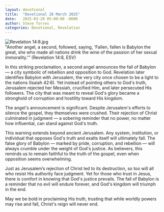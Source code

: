 ```yaml
---
layout: devotional
title:  "Devotional 28 March 2025"
date:   2025-03-28 05:00:00 -0600
author: Steve Torres
categories: Devotional, Revelation
---
```

<img src="https://sitemedia.esteeb.com/file/esteebcomsitemedia/devotional_images/Revelation/Rev-14_8.jpg?raw=true" alt="Revelation 14:8.jpg" style="max-width: 100%; height: auto;">

<div class="scripture">
  "Another angel, a second, followed, saying, 'Fallen, fallen is Babylon the great, she who made all nations drink the wine of the passion of her sexual immorality.'" (Revelation 14:8, ESV)
</div>

In this striking proclamation, a second angel announces the fall of Babylon — a city symbolic of rebellion and opposition to God. Revelation later identifies Babylon with Jerusalem, the very city once chosen to be a light to the nations (Isaiah 42:6). Yet instead of pointing others to God's truth, Jerusalem rejected her Messiah, crucified Him, and later persecuted His followers. The city that was meant to reveal God's glory became a stronghold of corruption and hostility toward His kingdom.

The angel's announcement is significant. Despite Jerusalem's efforts to silence the gospel, they themselves were crushed. Their rejection of Christ culminated in judgment — a sobering reminder that no power, no matter how influential, can stand against God's truth.

This warning extends beyond ancient Jerusalem. Any system, institution, or individual that opposes God's truth and exalts itself will ultimately fall. The false glory of Babylon — marked by pride, corruption, and rebellion — will always crumble under the weight of God's justice. As believers, this reminds us to remain faithful to the truth of the gospel, even when opposition seems overwhelming.

Just as Jerusalem’s rejection of Christ led to its destruction, so too will all who resist His authority face judgment. Yet for those who trust in Jesus, there is comfort in knowing that God's justice prevails. The fall of Babylon is a reminder that no evil will endure forever, and God's kingdom will triumph in the end.

May we be bold in proclaiming His truth, trusting that while worldly powers may rise and fall, Christ's reign will never end.
